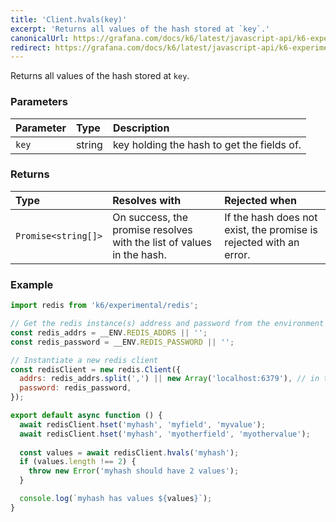 ```yaml
---
title: 'Client.hvals(key)'
excerpt: 'Returns all values of the hash stored at `key`.'
canonicalUrl: https://grafana.com/docs/k6/latest/javascript-api/k6-experimental/redis/client/client-hvals/
redirect: https://grafana.com/docs/k6/latest/javascript-api/k6-experimental/redis/client/client-hvals/
---
```


Returns all values of the hash stored at `key`.

### Parameters

| Parameter | Type   | Description                                |
| :-------- | :----- | :----------------------------------------- |
| `key`     | string | key holding the hash to get the fields of. |


### Returns

| Type                | Resolves with                                                         | Rejected when                                                      |
| :------------------ | :-------------------------------------------------------------------- | :----------------------------------------------------------------- |
| `Promise<string[]>` | On success, the promise resolves with the list of values in the hash. | If the hash does not exist, the promise is rejected with an error. |

### Example

<CodeGroup labels={[]}>

```javascript
import redis from 'k6/experimental/redis';

// Get the redis instance(s) address and password from the environment
const redis_addrs = __ENV.REDIS_ADDRS || '';
const redis_password = __ENV.REDIS_PASSWORD || '';

// Instantiate a new redis client
const redisClient = new redis.Client({
  addrs: redis_addrs.split(',') || new Array('localhost:6379'), // in the form of 'host:port', separated by commas
  password: redis_password,
});

export default async function () {
  await redisClient.hset('myhash', 'myfield', 'myvalue');
  await redisClient.hset('myhash', 'myotherfield', 'myothervalue');
  
  const values = await redisClient.hvals('myhash');
  if (values.length !== 2) {
    throw new Error('myhash should have 2 values');
  }

  console.log(`myhash has values ${values}`);
}
```

</CodeGroup>